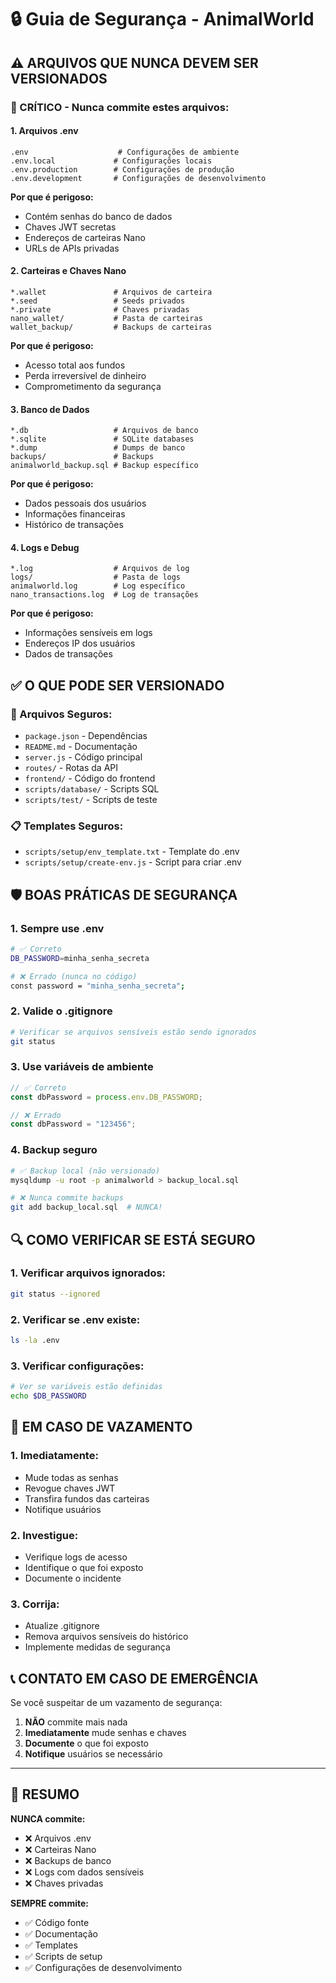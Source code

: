 # 🔒 Guia de Segurança - AnimalWorld

## ⚠️ ARQUIVOS QUE NUNCA DEVEM SER VERSIONADOS

### 🚨 CRÍTICO - Nunca commite estes arquivos:

#### 1. **Arquivos .env**
```
.env                    # Configurações de ambiente
.env.local             # Configurações locais
.env.production        # Configurações de produção
.env.development       # Configurações de desenvolvimento
```

**Por que é perigoso:**
- Contém senhas do banco de dados
- Chaves JWT secretas
- Endereços de carteiras Nano
- URLs de APIs privadas

#### 2. **Carteiras e Chaves Nano**
```
*.wallet               # Arquivos de carteira
*.seed                 # Seeds privados
*.private              # Chaves privadas
nano_wallet/           # Pasta de carteiras
wallet_backup/         # Backups de carteiras
```

**Por que é perigoso:**
- Acesso total aos fundos
- Perda irreversível de dinheiro
- Comprometimento da segurança

#### 3. **Banco de Dados**
```
*.db                   # Arquivos de banco
*.sqlite               # SQLite databases
*.dump                 # Dumps de banco
backups/               # Backups
animalworld_backup.sql # Backup específico
```

**Por que é perigoso:**
- Dados pessoais dos usuários
- Informações financeiras
- Histórico de transações

#### 4. **Logs e Debug**
```
*.log                  # Arquivos de log
logs/                  # Pasta de logs
animalworld.log        # Log específico
nano_transactions.log  # Log de transações
```

**Por que é perigoso:**
- Informações sensíveis em logs
- Endereços IP dos usuários
- Dados de transações

## ✅ O QUE PODE SER VERSIONADO

### 📁 Arquivos Seguros:
- `package.json` - Dependências
- `README.md` - Documentação
- `server.js` - Código principal
- `routes/` - Rotas da API
- `frontend/` - Código do frontend
- `scripts/database/` - Scripts SQL
- `scripts/test/` - Scripts de teste

### 📋 Templates Seguros:
- `scripts/setup/env_template.txt` - Template do .env
- `scripts/setup/create-env.js` - Script para criar .env

## 🛡️ BOAS PRÁTICAS DE SEGURANÇA

### 1. **Sempre use .env**
```bash
# ✅ Correto
DB_PASSWORD=minha_senha_secreta

# ❌ Errado (nunca no código)
const password = "minha_senha_secreta";
```

### 2. **Valide o .gitignore**
```bash
# Verificar se arquivos sensíveis estão sendo ignorados
git status
```

### 3. **Use variáveis de ambiente**
```javascript
// ✅ Correto
const dbPassword = process.env.DB_PASSWORD;

// ❌ Errado
const dbPassword = "123456";
```

### 4. **Backup seguro**
```bash
# ✅ Backup local (não versionado)
mysqldump -u root -p animalworld > backup_local.sql

# ❌ Nunca commite backups
git add backup_local.sql  # NUNCA!
```

## 🔍 COMO VERIFICAR SE ESTÁ SEGURO

### 1. **Verificar arquivos ignorados:**
```bash
git status --ignored
```

### 2. **Verificar se .env existe:**
```bash
ls -la .env
```

### 3. **Verificar configurações:**
```bash
# Ver se variáveis estão definidas
echo $DB_PASSWORD
```

## 🚨 EM CASO DE VAZAMENTO

### 1. **Imediatamente:**
- Mude todas as senhas
- Revogue chaves JWT
- Transfira fundos das carteiras
- Notifique usuários

### 2. **Investigue:**
- Verifique logs de acesso
- Identifique o que foi exposto
- Documente o incidente

### 3. **Corrija:**
- Atualize .gitignore
- Remova arquivos sensíveis do histórico
- Implemente medidas de segurança

## 📞 CONTATO EM CASO DE EMERGÊNCIA

Se você suspeitar de um vazamento de segurança:
1. **NÃO** commite mais nada
2. **Imediatamente** mude senhas e chaves
3. **Documente** o que foi exposto
4. **Notifique** usuários se necessário

---

## 🎯 RESUMO

**NUNCA commite:**
- ❌ Arquivos .env
- ❌ Carteiras Nano
- ❌ Backups de banco
- ❌ Logs com dados sensíveis
- ❌ Chaves privadas

**SEMPRE commite:**
- ✅ Código fonte
- ✅ Documentação
- ✅ Templates
- ✅ Scripts de setup
- ✅ Configurações de desenvolvimento 